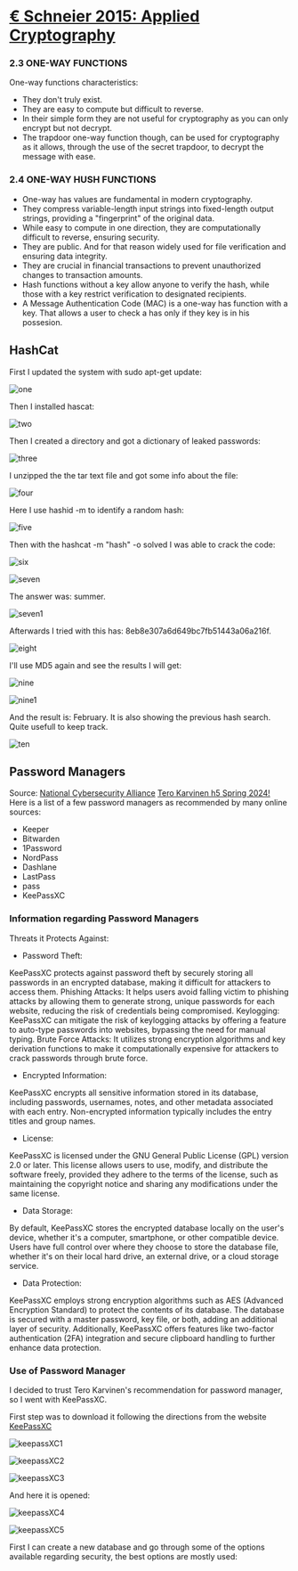 # [€ Schneier 2015: Applied Cryptography](https://learning.oreilly.com/library/view/applied-cryptography-protocols/9781119096726/10_chap02.html#chap02-sec003)

### 2.3 ONE-WAY FUNCTIONS

One-way functions characteristics:

- They don't truly exist.
- They are easy to compute but difficult to reverse.
- In their simple form they are not useful for cryptography as you can only encrypt but not decrypt.
- The trapdoor one-way function though, can be used for cryptography as it allows, through the use of the secret trapdoor, to decrypt the message with ease.

### 2.4 ONE-WAY HUSH FUNCTIONS

- One-way has values are fundamental in modern cryptography.
- They compress variable-length input strings into fixed-length output strings, providing a "fingerprint" of the original data.
- While easy to compute in one direction, they are computationally difficult to reverse, ensuring security.
- They are public. And for that reason widely used for file verification and ensuring data integrity.
- They are crucial in financial transactions to prevent unauthorized changes to transaction amounts.
- Hash functions without a key allow anyone to verify the hash, while those with a key restrict verification to designated recipients.
- A Message Authentication Code (MAC) is a one-way has function with a key. That allows a user to check a has only if they key is in his possesion.


## HashCat

First I updated the system with sudo apt-get update:

![one](https://github.com/PanosArvan/Information-Security/assets/145275148/dd43019e-d62c-4eb5-8eb8-32067d1f5c23)

Then I installed hascat:

![two](https://github.com/PanosArvan/Information-Security/assets/145275148/e7124a86-94b3-4b9d-89b5-eca68affd56a)

Then I created a directory and got a dictionary of leaked passwords:

![three](https://github.com/PanosArvan/Information-Security/assets/145275148/1be04e8b-b1b7-4ed6-919a-e8eea29b1ca7)

I unzipped the the tar text file and got some info about the file:

![four](https://github.com/PanosArvan/Information-Security/assets/145275148/8751375a-b727-4e6b-adda-586a30b13b15)

Here I use hashid -m to identify a random hash:

![five](https://github.com/PanosArvan/Information-Security/assets/145275148/fab11661-0503-405c-aea4-a818942afb8b)

Then with the hashcat -m "hash" -o solved I was able to crack the code:

![six](https://github.com/PanosArvan/Information-Security/assets/145275148/1e7d0c98-d6f5-4152-a143-73363244b209)

![seven](https://github.com/PanosArvan/Information-Security/assets/145275148/2ceea95f-3a46-4df5-a307-378a96fd8aa6)

The answer was: summer.

![seven1](https://github.com/PanosArvan/Information-Security/assets/145275148/7b18b1bd-e3b0-400b-acb4-9cbd6cfe99d2)

Afterwards I tried with this has: 8eb8e307a6d649bc7fb51443a06a216f.

![eight](https://github.com/PanosArvan/Information-Security/assets/145275148/0a5553f1-9547-4034-8ba2-7ddf823a4783)

I'll use MD5 again and see the results I will get:

![nine](https://github.com/PanosArvan/Information-Security/assets/145275148/7de52436-994d-4032-a708-6c03c1679450)

![nine1](https://github.com/PanosArvan/Information-Security/assets/145275148/6979b64d-b61f-4d38-bc92-c71be3c3c302)

And the result is: February. It is also showing the previous hash search. Quite usefull to keep track.

![ten](https://github.com/PanosArvan/Information-Security/assets/145275148/798d81c3-9e55-472e-888d-09306db37b80)


## Password Managers

Source: [National Cybersecurity Alliance](https://staysafeonline.org/online-safety-privacy-basics/password-managers/)
[Tero Karvinen h5 Spring 2024!](https://terokarvinen.com/2024/information-security-2024-spring/#h5-spring2024)
Here is a list of a few password managers as recommended by many online sources:

- Keeper
- Bitwarden
- 1Password
- NordPass
- Dashlane
- LastPass
- pass
- KeePassXC

### Information regarding Password Managers

Threats it Protects Against:

- Password Theft:

KeePassXC protects against password theft by securely storing all passwords in an encrypted database, making it difficult for attackers to access them.
Phishing Attacks: It helps users avoid falling victim to phishing attacks by allowing them to generate strong, unique passwords for each website, reducing the risk of credentials being compromised.
Keylogging: KeePassXC can mitigate the risk of keylogging attacks by offering a feature to auto-type passwords into websites, bypassing the need for manual typing.
Brute Force Attacks: It utilizes strong encryption algorithms and key derivation functions to make it computationally expensive for attackers to crack passwords through brute force.

- Encrypted Information:

KeePassXC encrypts all sensitive information stored in its database, including passwords, usernames, notes, and other metadata associated with each entry.
Non-encrypted information typically includes the entry titles and group names.

- License:

KeePassXC is licensed under the GNU General Public License (GPL) version 2.0 or later. This license allows users to use, modify, and distribute the software freely, provided they adhere to the terms of the license, such as maintaining the copyright notice and sharing any modifications under the same license.

- Data Storage:

By default, KeePassXC stores the encrypted database locally on the user's device, whether it's a computer, smartphone, or other compatible device.
Users have full control over where they choose to store the database file, whether it's on their local hard drive, an external drive, or a cloud storage service.

- Data Protection:

KeePassXC employs strong encryption algorithms such as AES (Advanced Encryption Standard) to protect the contents of its database.
The database is secured with a master password, key file, or both, adding an additional layer of security.
Additionally, KeePassXC offers features like two-factor authentication (2FA) integration and secure clipboard handling to further enhance data protection.


### Use of Password Manager

I decided to trust Tero Karvinen's recommendation for password manager, so I went with KeePassXC.

First step was to download it following the directions from the website [KeePassXC](https://keepassxc.org/)

![keepassXC1](https://github.com/PanosArvan/Information-Security/assets/145275148/1a9a0821-6b52-4f9b-a7f5-0a933055c1be)

![keepassXC2](https://github.com/PanosArvan/Information-Security/assets/145275148/d977a83f-aace-48e4-bcd1-3f5c00df6ab2)

![keepassXC3](https://github.com/PanosArvan/Information-Security/assets/145275148/12e68287-4287-446b-ab57-ba9d3cfb6c0a)

And here it is opened:

![keepassXC4](https://github.com/PanosArvan/Information-Security/assets/145275148/3f96a7d2-6768-46e5-9c36-b81f2c10ea67)

![keepassXC5](https://github.com/PanosArvan/Information-Security/assets/145275148/63d968c7-1d9a-4788-8ca2-55c4114c0987)

First I can create a new database and go through some of the options available regarding security, the best options are mostly used:







